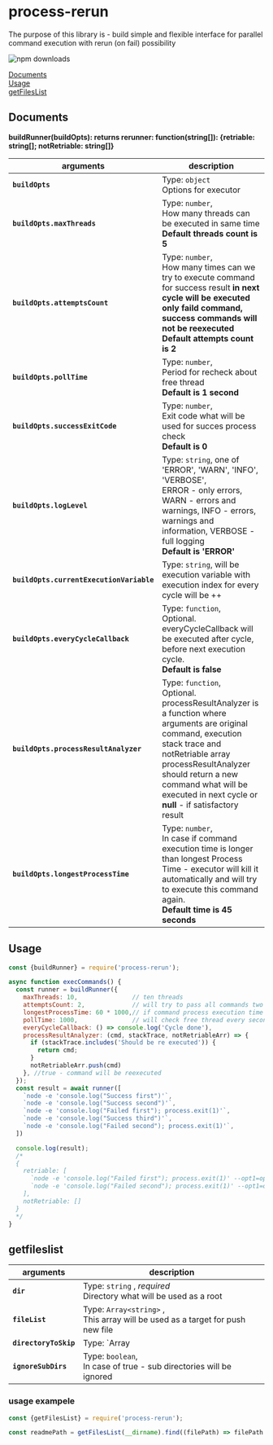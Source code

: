 # process-rerun

The purpose of this library is - build simple and flexible interface for parallel command execution with rerun (on fail) possibility

![npm downloads](https://img.shields.io/npm/dm/process-rerun.svg?style=flat-square)

[Documents](#documents)<br>
[Usage](#usage)<br>
[getFilesList](#getfileslist)<br>

## Documents

**buildRunner(buildOpts): returns rerunner: function(string[]): {retriable: string[]; notRetriable: string[]}**

arguments | description
--- | ---
**`buildOpts`** | Type: `object` <br> Options for executor
**`buildOpts.maxThreads`** | Type: `number`, <br> How many threads can be executed in same time <br> **Default threads count is 5**
**`buildOpts.attemptsCount`** | Type: `number`, <br> How many times can we try to execute command for success result **in next cycle will be executed only faild command, success commands will not be reexecuted** <br> **Default attempts count is 2**
**`buildOpts.pollTime`** | Type: `number`, <br> Period for recheck about free thread <br> **Default is 1 second**
**`buildOpts.successExitCode`** | Type: `number`, <br> Exit code what will be used for succes process check <br> **Default is 0**
**`buildOpts.logLevel`** | Type: `string`, one of 'ERROR', 'WARN', 'INFO', 'VERBOSE', <br> ERROR - only errors, WARN -  errors and warnings, INFO - errors, warnings and information, VERBOSE - full logging <br> **Default is 'ERROR'**
**`buildOpts.currentExecutionVariable`** | Type: `string`, will be execution variable with execution index for every cycle will be ++ <br>
**`buildOpts.everyCycleCallback`** | Type: `function`, <br> Optional. everyCycleCallback will be executed after cycle, before next execution cycle.<br> **Default is false**
**`buildOpts.processResultAnalyzer`** | Type: `function`, <br> Optional. processResultAnalyzer is a function where arguments are original command, execution stack trace and notRetriable array processResultAnalyzer should return a new command what will be executed in next cycle or **null** - if satisfactory result <br>
**`buildOpts.longestProcessTime`** | Type: `number`, <br> In case if command execution time is longer than longest Process Time - executor will kill it automatically and will try to execute this command again. <br> **Default time is 45 seconds**

## Usage

```js
const {buildRunner} = require('process-rerun');

async function execCommands() {
  const runner = buildRunner({
    maxThreads: 10,               // ten threads
    attemptsCount: 2,             // will try to pass all commands two times, one main and one times rerun
    longestProcessTime: 60 * 1000,// if command process execution time is longre than 1 minute will kill it and try to pass in next cycle
    pollTime: 1000,               // will check free thread every second
    everyCycleCallback: () => console.log('Cycle done'),
    processResultAnalyzer: (cmd, stackTrace, notRetriableArr) => {
      if (stackTrace.includes('Should be re executed')) {
        return cmd;
      }
      notRetriableArr.push(cmd)
    }, //true - command will be reexecuted
  });
  const result = await runner([
    `node -e 'console.log("Success first")'`,
    `node -e 'console.log("Success second")'`,
    `node -e 'console.log("Failed first"); process.exit(1)'`,
    `node -e 'console.log("Success third")'`,
    `node -e 'console.log("Failed second"); process.exit(1)'`,
  ])

  console.log(result);
  /*
  {
    retriable: [
      `node -e 'console.log("Failed first"); process.exit(1)' --opt1=opt1value --opt1=opt1value`,
      `node -e 'console.log("Failed second"); process.exit(1)' --opt1=opt1value --opt1=opt1value`
    ],
    notRetriable: []
  }
  */
}
```

## getfileslist

arguments | description
--- | ---
**`dir`** | Type: `string` , *required* <br> Directory what will be used as a root
**`fileList`** | Type: `Array<string>` ,  <br> This array will be used as a target for push new file
**`directoryToSkip`** | Type: `Array<string>|string|regex`, <br> Exlude some directory
**`ignoreSubDirs`** | Type: `boolean`, <br> In case of true - sub directories will be ignored

### usage exampele

```js
const {getFilesList} = require('process-rerun');

const readmePath = getFilesList(__dirname).find((filePath) => filePath.include('readme.md'));
```
